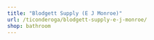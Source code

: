 ```yaml
---
title: "Blodgett Supply (E J Monroe)"
url: /ticonderoga/blodgett-supply-e-j-monroe/
shop: bathroom
---
```

